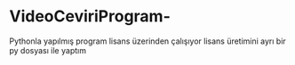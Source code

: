# VideoCeviriProgram-
Pythonla yapılmış program lisans üzerinden çalışıyor lisans üretimini ayrı bir py dosyası ile yaptım
